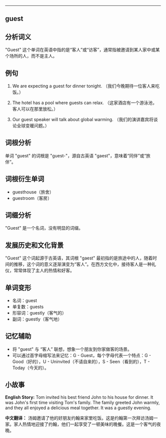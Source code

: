
---------------
## guest
## 分析词义
"Guest" 这个单词在英语中指的是“客人”或“访客”，通常指被邀请到某人家中或某个场所的人，而不是主人。

## 例句
1. We are expecting a guest for dinner tonight.
   （我们今晚期待一位客人来吃饭。）

2. The hotel has a pool where guests can relax.
   （这家酒店有一个游泳池，客人可以在那里放松。）

3. Our guest speaker will talk about global warming.
   （我们的演讲嘉宾将谈论全球变暖问题。）

## 词根分析
单词 "guest" 的词根是 "guest-"，源自古英语 "gaest"，意味着“同伴”或“旅伴”。

## 词根衍生单词
- guesthouse（旅舍）
- guestroom（客房）

## 词缀分析
"Guest" 是一个名词，没有明显的词缀。

## 发展历史和文化背景
"Guest" 这个词起源于古英语，其词根 "gaest" 最初指的是旅途中的人，随着时间的推移，这个词的意义逐渐演变为“客人”。在西方文化中，接待客人是一种礼仪，常常体现了主人的热情和好客。

## 单词变形
- 名词：guest
- 单复数：guests
- 形容词：guestly（客气的）
- 副词：guestly（客气地）

## 记忆辅助
- 将 "guest" 与 “客人” 联想，想象一个朋友到你家做客的场景。
- 可以通过首字母缩写法来记忆：G - Guest，每个字母代表一个特点：G - Good（好的），U - Uninvited（不请自来的），S - Seen（看到的），T - Today（今天的）。

## 小故事
**English Story:**
Tom invited his best friend John to his house for dinner. It was John's first time visiting Tom's family. The family greeted John warmly, and they all enjoyed a delicious meal together. It was a guestly evening.

**中文翻译：**
汤姆邀请了他的好朋友约翰来家里吃饭。这是约翰第一次拜访汤姆一家。家人热情地迎接了约翰，他们一起享受了一顿美味的晚餐。这是一个客气的夜晚。

